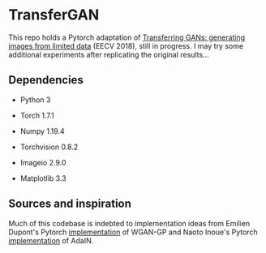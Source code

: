 # TransferGAN

This repo holds a Pytorch adaptation of [Transferring GANs: generating images from limited data](https://arxiv.org/abs/1805.01677) (EECV 2018), still in progress. I may try some additional experiments after replicating the original results...

## Dependencies
- Python 3

- Torch 1.7.1

- Numpy 1.19.4

- Torchvision 0.8.2

- Imageio 2.9.0

- Matplotlib 3.3

## Sources and inspiration
Much of this codebase is indebted to implementation ideas from Emilien Dupont's 
Pytorch [implementation](https://github.com/EmilienDupont/wgan-gp) of WGAN-GP 
and Naoto Inoue's Pytorch [implementation](https://github.com/naoto0804/pytorch-AdaIN) of AdaIN. 
